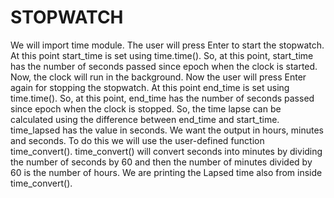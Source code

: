 # STOPWATCH
We will import time module.
The user will press Enter to start the stopwatch. At this point start_time is set using time.time(). So, at this point, start_time has the number of seconds passed since epoch when the clock is started.
Now, the clock will run in the background.
Now the user will press Enter again for stopping the stopwatch. At this point end_time is set using time.time(). So, at this point, end_time has the number of seconds passed since epoch when the clock is stopped.
So, the time lapse can be calculated using the difference between end_time and start_time.
time_lapsed has the value in seconds. We want the output in hours, minutes and seconds. To do this we will use the user-defined function time_convert().
time_convert() will convert seconds into minutes by dividing the number of seconds by 60 and then the number of minutes divided by 60 is the number of hours.
We are printing the Lapsed time also from inside time_convert().
